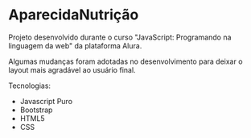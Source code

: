 # AparecidaNutrição

Projeto desenvolvido durante o curso "JavaScript: Programando na linguagem da web" da plataforma Alura.

Algumas mudanças foram adotadas no desenvolvimento para deixar o layout mais agradável ao usuário final.

Tecnologias:
- Javascript Puro
- Bootstrap
- HTML5
- CSS